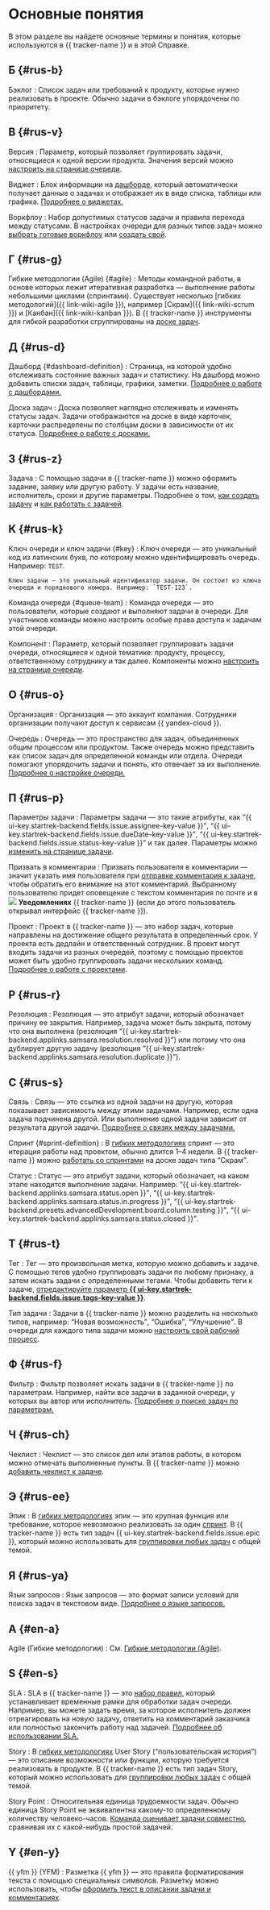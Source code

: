 # Основные понятия

В этом разделе вы найдете основные термины и понятия, которые используются в {{ tracker-name }} и в этой Справке.

## Б {#rus-b}

Бэклог
:   Список задач или требований к продукту, которые нужно реализовать в проекте. Обычно задачи в бэклоге упорядочены по приоритету.

## В {#rus-v}

Версия
:   Параметр, который позволяет группировать задачи, относящиеся к одной версии продукта. Значения версий можно [настроить на странице очереди](manager/versions.md).

Виджет
:   Блок информации на [дашборде](#dashboard-definition), который автоматически получает данные о задачах и отображает их в виде списка, таблицы или графика. [Подробнее о виджетах.](user/widgets.md)

Воркфлоу
:   Набор допустимых статусов задачи и правила перехода между статусами. В настройках очереди для разных типов задач можно [выбрать готовые воркфлоу](manager/add-ticket-type.md) или [создать свой](manager/add-workflow.md).

## Г {#rus-g}

Гибкие методологии (Agile) {#agile}
:   Методы командной работы, в основе которых лежит итеративная разработка — выполнение работы небольшими циклами (спринтами). Существует несколько [гибких методологий]({{ link-wiki-agile }}), например [Скрам]({{ link-wiki-scrum }}) и [Канбан]({{ link-wiki-kanban }}). В {{ tracker-name }} инструменты для гибкой разработки сгруппированы на [доске задач](manager/agile.md).

## Д {#rus-d}

Дашборд {#dashboard-definition}
:   Страница, на которой удобно отслеживать состояние важных задач и статистику. На дашборд можно добавить списки задач, таблицы, графики, заметки. [Подробнее о работе с дашбордами.](user/dashboard.md)

Доска задач
:   Доска позволяет наглядно отслеживать и изменять статусы задач. Задачи отображаются на доске в виде карточек, карточки распределены по столбцам доски в зависимости от их статуса. [Подробнее о работе с досками.](user/agile.md)

## З {#rus-z}

Задача
:   С помощью задачи в {{ tracker-name }} можно оформить задание, заявку или другую работу. У задачи есть название, исполнитель, сроки и другие параметры. Подробнее о том, [как создать задачу](user/create-ticket.md) и [как работать с задачей](user/ticket-in-progress.md).

## К {#rus-k}

Ключ очереди и ключ задачи {#key}
:   Ключ очереди — это уникальный код из латинских букв, по которому можно идентифицировать очередь. Например: `TEST`.

    Ключ задачи — это уникальный идентификатор задачи. Он состоит из ключа очереди и порядкового номера. Например: `TEST-123`.

Команда очереди {#queue-team}
:   Команда очереди — это пользователи, которые создают и выполняют задачи в очереди. Для участников команды можно настроить особые права доступа к задачам этой очереди.

Компонент
:   Параметр, который позволяет группировать задачи очереди, относящиеся к одной тематике: продукту, процессу, ответственному сотруднику и так далее. Компоненты можно [настроить на странице очереди](manager/components.md).

## О {#rus-o}


Организация
:   Организация — это аккаунт компании. Сотрудники организации получают доступ к сервисам {{ yandex-cloud }}.


Очередь
:   Очередь — это пространство для задач, объединенных общим процессом или продуктом. Также очередь можно представить как список задач для определенной команды или отдела. Очереди помогают упорядочить задачи и понять, кто отвечает за их выполнение. [Подробнее о настройке очереди.](queue-intro.md)

## П {#rus-p}

Параметры задачи
:   Параметры задачи — это такие атрибуты, как <q>{{ ui-key.startrek-backend.fields.issue.assignee-key-value }}</q>, <q>{{ ui-key.startrek-backend.fields.issue.dueDate-key-value }}</q>, <q>{{ ui-key.startrek-backend.fields.issue.status-key-value }}</q> и так далее. Параметры можно [изменить на странице задачи](user/edit-ticket.md#edit-fields).

Призвать в комментарии
:   Призвать пользователя в комментарии — значит указать имя пользователя при [отправке комментария к задаче](user/comments.md#call-comment), чтобы обратить его внимание на этот комментарий. Выбранному пользователю придет оповещение с текстом комментария по почте и в ![](../_assets/tracker/svg/bell_2.svg) **Уведомлениях** {{ tracker-name }} (если до этого пользователь открывал интерфейс {{ tracker-name }}).

Проект
:   Проект в {{ tracker-name }} — это набор задач, которые направлены на достижение общего результата в определенный срок. У проекта есть дедлайн и ответственный сотрудник. В проект могут входить задачи из разных очередей, поэтому с помощью проектов может быть удобно группировать задачи нескольких команд. [Подробнее о работе с проектами](manager/project-new.md).

## Р {#rus-r}

Резолюция
:   Резолюция — это атрибут задачи, который обозначает причину ее закрытия. Например, задача может быть закрыта, потому что она выполнена (резолюция <q>{{ ui-key.startrek-backend.applinks.samsara.resolution.resolved }}</q>) или потому что она дублирует другую задачу (резолюция <q>{{ ui-key.startrek-backend.applinks.samsara.resolution.duplicate }}</q>).

## С {#rus-s}

Связь
:   Связь — это ссылка из одной задачи на другую, которая показывает зависимость между этими задачами. Например, если одна задача подчинена другой. Или выполнение одной задачи зависит от результата другой задачи. [Подробнее о связях между задачами.](user/links.md)

Спринт {#sprint-definition}
:   В [гибких методологиях](#agile) спринт — это итерация работы над проектом, обычно длится 1–4 недели. В {{ tracker-name }} можно [работать со спринтами](manager/create-agile-sprint.md) на доске задач типа <q>Скрам</q>.

Статус
:   Статус — это атрибут задачи, который обозначает, на каком этапе находится выполнение задачи. Например: <q>{{ ui-key.startrek-backend.applinks.samsara.status.open }}</q>, <q>{{ ui-key.startrek-backend.applinks.samsara.status.in.progress }}</q>, <q>{{ ui-key.startrek-backend.presets.advancedDevelopment.board.column.testing }}</q>, <q>{{ ui-key.startrek-backend.applinks.samsara.status.closed }}</q>.

## Т {#rus-t}

Тег
:   Тег — это произвольная метка, которую можно добавить к задаче. С помощью тегов удобно группировать задачи по любому признаку, а затем искать задачи с определенными тегами. Чтобы добавить теги к задаче, [отредактируйте параметр **{{ ui-key.startrek-backend.fields.issue.tags-key-value }}**](user/edit-ticket.md#edit-fields).

Тип задачи
:   Задачи в {{ tracker-name }} можно разделить на несколько типов, например: <q>Новая возможность</q>, <q>Ошибка</q>, <q>Улучшение</q>. В очереди для каждого типа задачи можно [настроить свой рабочий процесс](manager/add-ticket-type.md).

## Ф {#rus-f}

Фильтр
:   Фильтр позволяет искать задачи в {{ tracker-name }} по параметрам. Например, найти все задачи в заданной очереди, у которых вы автор или исполнитель. [Подробнее о поиске задач по параметрам.](user/create-filter.md)

## Ч {#rus-ch}

Чеклист
:   Чеклист — это список дел или этапов работы, в котором можно отмечать выполненные пункты. В {{ tracker-name }} можно [добавить чеклист к задаче](user/checklist.md).

## Э {#rus-ee}

Эпик
:   В [гибких методологиях](#agile) эпик — это крупная функция или требование, которое невозможно реализовать за один [спринт](#sprint-definition). В {{ tracker-name }} есть тип задач {{ ui-key.startrek-backend.fields.issue.epic }}, который можно использовать для [группировки любых задач](user/links.md) с общей темой.

## Я {#rus-ya}

Язык запросов
:   Язык запросов — это формат записи условий для поиска задач в текстовом виде. [Подробнее о языке запросов.](user/query-filter.md)

## A {#en-a}

Agile (Гибкие методологии)
:   См. [Гибкие методологии (Agile)](#agile).

## S {#en-s}

SLA
:   SLA в {{ tracker-name }} — это [набор правил](manager/sla.md), который устанавливает временные рамки для обработки задач очереди. Например, вы можете задать время, за которое исполнитель должен отреагировать на новую задачу, ответить на комментарий заказчика или полностью закончить работу над задачей. [Подробнее об использовании SLA.](sla-head.md)

Story
:   В [гибких методологиях](#agile) User Story (<q>пользовательская история</q>) — это описание возможности или функции, которую требуется реализовать в продукте. В {{ tracker-name }} есть тип задач Story, который можно использовать для [группировки любых задач](user/links.md) с общей темой.

Story Point
:   Относительная единица трудоемкости задач. Обычно единица Story Point не эквивалентна какому-то определенному количеству человеко-часов. [Команда оценивает задачи совместно](manager/planning-poker.md), сравнивая их с какой-нибудь простой задачей.

## Y {#en-y}

{{ yfm }} (YFM)
:   Разметка {{ yfm }} — это правила форматирования текста с помощью специальных символов. Разметку можно использовать, чтобы [оформить текст в описании задачи и комментариях](user/markup.md).
